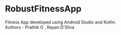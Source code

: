 # RobustFitnessApp
Fitness App developed using Android Studio and Kotlin.<br> Authors - Prathik G , Rayan D'Silva


